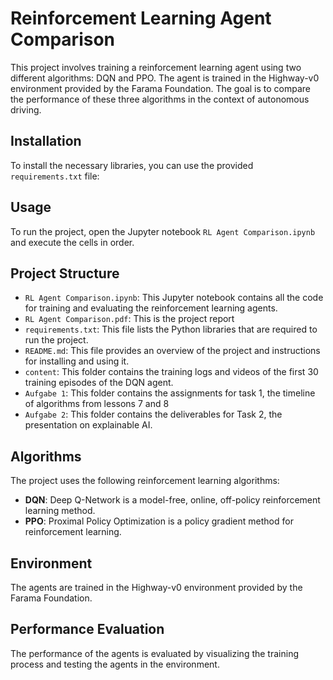 # Reinforcement Learning Agent Comparison

This project involves training a reinforcement learning agent using two different algorithms: DQN and PPO. The agent is trained in the Highway-v0 environment provided by the Farama Foundation. The goal is to compare the performance of these three algorithms in the context of autonomous driving.

## Installation

To install the necessary libraries, you can use the provided `requirements.txt` file:


## Usage

To run the project, open the Jupyter notebook `RL Agent Comparison.ipynb` and execute the cells in order.

## Project Structure

- `RL Agent Comparison.ipynb`: This Jupyter notebook contains all the code for training and evaluating the reinforcement learning agents.
- `RL Agent Comparison.pdf`: This is the project report
- `requirements.txt`: This file lists the Python libraries that are required to run the project.
- `README.md`: This file provides an overview of the project and instructions for installing and using it.
- `content`: This folder contains the training logs and videos of the first 30 training episodes of the DQN agent.
- `Aufgabe 1`: This folder contains the assignments for task 1, the timeline of algorithms from lessons 7 and 8
- `Aufgabe 2`: This folder contains the deliverables for Task 2, the presentation on explainable AI.


## Algorithms

The project uses the following reinforcement learning algorithms:

- **DQN**: Deep Q-Network is a model-free, online, off-policy reinforcement learning method.
- **PPO**: Proximal Policy Optimization is a policy gradient method for reinforcement learning.

## Environment

The agents are trained in the Highway-v0 environment provided by the Farama Foundation.

## Performance Evaluation

The performance of the agents is evaluated by visualizing the training process and testing the agents in the environment.


